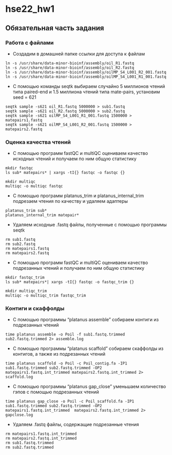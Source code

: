 # hse22_hw1

## Обязательная часть задания 
### Работа с файлами

- Создадим в домашней папке ссылки для доступа к файлам

```
ln -s /usr/share/data-minor-bioinf/assembly/oil_R1.fastq
ln -s /usr/share/data-minor-bioinf/assembly/oil_R2.fastq
ln -s /usr/share/data-minor-bioinf/assembly/oilMP_S4_L001_R2_001.fastq
ln -s /usr/share/data-minor-bioinf/assembly/oilMP_S4_L001_R1_001.fastq
```

- С помощью команды seqtk выбираем случайно 5 миллионов чтений типа paired-end и 1.5 миллиона чтений типа mate-pairs, установим seed = 621


```
seqtk sample -s621 oil_R1.fastq 5000000 > sub1.fastq
seqtk sample -s621 oil_R2.fastq 5000000 > sub2.fastq
seqtk sample -s621 oilMP_S4_L001_R1_001.fastq 1500000 > matepairs1.fastq
seqtk sample -s621 oilMP_S4_L001_R2_001.fastq 1500000 > matepairs2.fastq
```

### Оценка качества чтений 

- С помощью программ fastQC и multiQC оцениваем качество исходных чтений и получаем по ним общую статистику

```
mkdir fastqc
ls sub* matepairs* | xargs -tI{} fastqc -o fastqc {}

mkdir multiqc
multiqc -o multiqc fastqc
```

<!--- 
![Скрин](https://github.com/Laitielly/hse22_hw1/blob/main/screenshots/total.png)
![Скрин2](https://github.com/Laitielly/hse22_hw1/blob/main/screenshots/quality%20scores.png)
--->

- С помощью программ platanus_trim и platanus_internal_trim подрезаем чтения по качеству и удаляем адаптеры

```
platanus_trim sub*
platanus_internal_trim matepair*
```
- Удаляем исходные .fastq файлы, полученные с помощью программы seqtk
```
rm sub1.fastq
rm sub2.fastq
rm matepairs1.fastq 
rm matepairs2.fastq
```

- С помощью программ fastQC и multiQC оцениваем качество подрезанных чтений и получаем по ним общую статистику
```
mkdir fastqc_trim
ls sub* matepairs*| xargs -tI{} fastqc -o fastqc_trim {}

mkdir multiqc_trim
multiqc -o multiqc_trim fastqc_trim
```
<!--- 
![Скрин3](https://github.com/Laitielly/hse22_hw1/blob/main/screenshots/total2.png)
![Скрин4](https://github.com/Laitielly/hse22_hw1/blob/main/screenshots/quality%20scores2.png)
--->

### Контиги и скаффолды

- С помощью программы “platanus assemble” собираем контиги из подрезанных чтений
```
time platanus assemble -o Poil -f sub1.fastq.trimmed sub2.fastq.trimmed 2> assemble.log
```
<!--- Ссылка на Google Colab: https://colab.research.google.com/drive/1b9morJnM94QBuG7pUF8aMDVm7z6QAZ4F?usp=sharing 

Или блокнот вы можете найти здесь: https://github.com/Laitielly/hse22_hw1/blob/main/src/HW22_1.ipynb
--->

- С помощью программы “platanus scaffold” собираем скаффолды из контигов, а также из подрезанных чтений
```
time platanus scaffold -o Poil -c Poil_contig.fa -IP1 sub1.fastq.trimmed sub2.fastq.trimmed -OP2 matepairs1.fastq.int_trimmed matepairs2.fastq.int_trimmed 2> scaffold.log
```
- С помощью программы “platanus gap_close” уменьшаем количество гэпов с помощью подрезанных чтений

```
time platanus gap_close -o Poil -c Poil_scaffold.fa -IP1 sub1.fastq.trimmed sub2.fastq.trimmed -OP2 matepairs1.fastq.int_trimmed  matepairs2.fastq.int_trimmed 2> gapclose.log
```

<!--- Ссылка на ноутбук та же. --->

- Удаляем .fastq файлы, содержащие подрезанные чтения
```
rm matepairs1.fastq.int_trimmed
rm matepairs2.fastq.int_trimmed
rm sub1.fastq.trimmed
rm sub2.fastq.trimmed
```
<!---
- Далее я перенесла все в одну папку.

```
mkdir MainTask
mv Poil* MainTask/
mv oil* MainTask/
mv *.log MainTask/
mv fast* MainTask/
mv mult* MainTask/
```

В папке MainTask создала папку platanus и перенесла туда файлы, созданные программой platanus.

```
mkdir platanus
mv Poil* platanus/
mv *.log platanus/
```

## Дополнительная часть
### Дополнительная сборка 1. Чтений в 2 раза меньше.

- Создаю папку extratask, в ней seq1. В папке seq1 выполняем ровно те же действия, но с изменением кол-ва чтений (для paired-end 2_500_000 чтений, для mate-pairs 750_000 чтений.

- Ссылка на Google Colab та же.

 - Статистики:
    - До ![Скрин5](https://github.com/Laitielly/hse22_hw1/blob/main/screenshots/total3.png)
    - После ![Скрин6](https://github.com/Laitielly/hse22_hw1/blob/main/screenshots/total4.png)
    - До ![Скрин7](https://github.com/Laitielly/hse22_hw1/blob/main/screenshots/quality%20scores3.png)
    - После ![Скрин8](https://github.com/Laitielly/hse22_hw1/blob/main/screenshots/quality%20scores4.png)

### Дополнительная сборка 2. Чтений в 4 раза меньше.

- В папке extratask папка seq2. В папке seq2 выполняем ровно те же действия, но с изменением кол-ва чтений (для paired-end 1_250_000 чтений, для mate-pairs 375_000 чтений.

- Ссылка на Google Colab та же.

 - Статистики:
    - До 
    ![Скрин9](https://github.com/Laitielly/hse22_hw1/blob/main/screenshots/total5.png)
    - После 
    ![Скрин10](https://github.com/Laitielly/hse22_hw1/blob/main/screenshots/total6.png)
    - До 
    ![Скрин11](https://github.com/Laitielly/hse22_hw1/blob/main/screenshots/quality%20scores5.png)
    - После 
    ![Скрин12](https://github.com/Laitielly/hse22_hw1/blob/main/screenshots/quality%20scores6.png)
    
    
    
 ### Выводы
 - В блокноте выведены графики, выводы как раз под ними.
 --->
